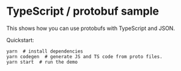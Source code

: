 # TypeScript / protobuf sample

This shows how you can use protobufs with TypeScript and JSON.

Quickstart:

    yarn  # install dependencies
    yarn codegen  # generate JS and TS code from proto files.
    yarn start  # run the demo
